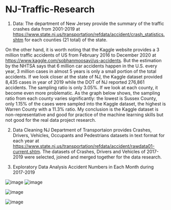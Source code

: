 # NJ-Traffic-Research

1. Data: The department of New Jersey provide the summary of the traffic crashes data from 2001-2019 at https://www.state.nj.us/transportation/refdata/accident/crash_statistics.shtm  for each counties (21 total)  of the state.

On the other hand, it is worth noting that the Kaggle website provides a 3 million traffic accidents of US from February 2016 to December 2020 at https://www.kaggle.com/sobhanmoosavi/us-accidents. But the estimation by the NHTSA says that 6 million car accidents happen in the U.S. every year, 3 million cases in almost 5 years is only a small portion of the total accidents. If we look closer at the state of NJ, the Kaggle dataset provided 8,435 cases in year of 2019 while the DOT of NJ reported 276,861 accidents. The sampling ratio is only 3.05%. If we look at each county, it become even more problematic. As the graph below shows, the sampling ratio from each county varies significantly: the lowest is Sussex County, only 1.15% of the cases were sampled into the Kaggle dataset, the highest is Warren County with a 11.3% ratio. My conclusion is the Kaggle dataset is non-representative and good for practice of the machine learning skills but not good for the real data project research. 

2.	Data Cleaning 
NJ Department of Transportaion provides Crashes, Drivers, Vehicles, Occupants and Pedestrians datasets in text format for each year at https://www.state.nj.us/transportation/refdata/accident/rawdata01-current.shtm. 
The datasets of Crashes, Drivers and Vehicles of 2017-2019 were selected, joined and merged together for the data research.  

3. Exploratory Data Analysis 
Accident Numbers in Each Month during 2017-2019

![image](https://user-images.githubusercontent.com/73204188/125374850-e5ad5780-e355-11eb-86e2-d1b3dfd25356.png)
![image](https://user-images.githubusercontent.com/73204188/125374910-0d9cbb00-e356-11eb-9472-28e00a03cb07.png)

![image](https://user-images.githubusercontent.com/73204188/125374881-f5c53700-e355-11eb-9068-dc29944963b6.png)

![image](https://user-images.githubusercontent.com/73204188/125374969-2e651080-e356-11eb-9725-3bc8fd8d38c6.png)


